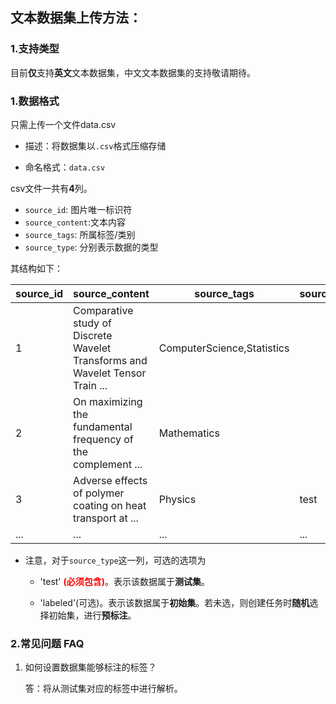 ## 文本数据集上传方法：

### 1.支持类型

目前**仅**支持**英文**文本数据集，中文文本数据集的支持敬请期待。

### 1.数据格式

只需上传一个文件data.csv

- 描述：将数据集以`.csv`格式压缩存储

- 命名格式：`data.csv`

  

csv文件一共有**4**列。

- `source_id`: 图片唯一标识符
- `source_content`:文本内容
- `source_tags`: 所属标签/类别
- `source_type`: 分别表示数据的类型

其结构如下：

| source_id | source_content                                               | source_tags                | source_type |
| --------- | ------------------------------------------------------------ | -------------------------- | ----------- |
| 1         | Comparative study of Discrete Wavelet Transforms and Wavelet Tensor Train ... | ComputerScience,Statistics |             |
| 2         | On maximizing the fundamental frequency of the complement ... | Mathematics                |             |
| 3         | Adverse effects of polymer coating on heat transport at ...  | Physics                    | test        |
| ...       | ...                                                          | ...                        | ...         |

- 注意，对于`source_type`这一列，可选的选项为
  - 'test' <span style='color:#f00'>**(必须包含)**</span>。表示该数据属于**测试集**。

  - 'labeled'(可选)。表示该数据属于**初始集**。若未选，则创建任务时**随机**选择初始集，进行**预标注**。



### 2.常见问题 FAQ

1. 如何设置数据集能够标注的标签？

   答：将从测试集对应的标签中进行解析。
